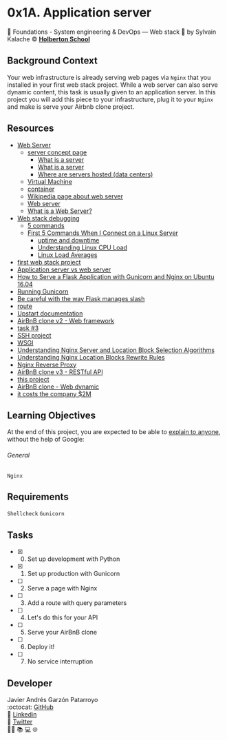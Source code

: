 # 0x1A. Application server
:open_file_folder:
Foundations - System engineering & DevOps ― Web stack
:bust_in_silhouette:
by Sylvain Kalache
:copyright:
**[Holberton School](https://www.holbertonschool.com/)**

## Background Context
Your web infrastructure is already serving web pages via ```Nginx``` that you installed in your first web stack project. While a web server can also serve dynamic content, this task is usually given to an application server. In this project you will add this piece to your infrastructure, plug it to your ```Nginx``` and make is serve your Airbnb clone project.

## Resources
* [Web Server](https://intranet.hbtn.io/concepts/17)
  - [server concept page](https://intranet.hbtn.io/concepts/67)
    - [What is a server](https://en.wikipedia.org/wiki/Server_(computing)#Hardware_requirement)
    - [What is a server](https://www.youtube.com/watch?v=B1ANfsDyjeA)
    - [Where are servers hosted (data centers)](https://www.youtube.com/watch?v=iuqXFC_qIvA&feature=youtu.be&t=33)
  - [Virtual Machine](https://en.wikipedia.org/wiki/Virtual_machine)
  - [container](https://www.cio.com/article/2924995/what-are-containers-and-why-do-you-need-them.html)
  - [Wikipedia page about web server](https://en.wikipedia.org/wiki/Web_server)
  - [Web server](https://whatis.techtarget.com/definition/Web-server)
  - [What is a Web Server?](https://developer.mozilla.org/en-US/docs/Learn/Common_questions/What_is_a_web_server)
* [Web stack debugging](https://intranet.hbtn.io/concepts/68)
  - [5 commands](https://www.linux.com/training-tutorials/first-5-commands-when-i-connect-linux-server/)
  - [First 5 Commands When I Connect on a Linux Server](https://www.youtube.com/watch?v=1_gqlbADaAw&feature=youtu.be)
    - [uptime and downtime](https://whatis.techtarget.com/definition/uptime-and-downtime)
    - [Understanding Linux CPU Load](https://scoutapm.com/blog/understanding-load-averages)
    - [Linux Load Averages](http://www.brendangregg.com/blog/2017-08-08/linux-load-averages.html)
* [first web stack project](https://intranet.hbtn.io/projects/266)
* [Application server vs web server](https://www.nginx.com/resources/glossary/application-server-vs-web-server/)
* [How to Serve a Flask Application with Gunicorn and Nginx on Ubuntu 16.04](https://www.digitalocean.com/community/tutorials/how-to-serve-flask-applications-with-gunicorn-and-nginx-on-ubuntu-16-04)
* [Running Gunicorn](https://docs.gunicorn.org/en/latest/run.html)
* [Be careful with the way Flask manages slash](https://werkzeug.palletsprojects.com/en/0.14.x/routing/)
* [route](https://flask.palletsprojects.com/en/1.0.x/api/#flask.Flask.route)
* [Upstart documentation](http://upstart.ubuntu.com/cookbook/)
* [AirBnB clone v2 - Web framework](https://intranet.hbtn.io/projects/290)
* [task #3](https://intranet.hbtn.io/tasks/1372)
* [SSH project](https://intranet.hbtn.io/projects/244)
* [WSGI](https://www.fullstackpython.com/wsgi-servers.html)
* [Understanding Nginx Server and Location Block Selection Algorithms](https://www.digitalocean.com/community/tutorials/understanding-nginx-server-and-location-block-selection-algorithms#matching-location-blocks)
* [Understanding Nginx Location Blocks Rewrite Rules](http://blog.pixelastic.com/2013/09/27/understanding-nginx-location-blocks-rewrite-rules/)
* [Nginx Reverse Proxy](https://docs.nginx.com/nginx/admin-guide/web-server/reverse-proxy/#)
* [AirBnB clone v3 - RESTful API](https://intranet.hbtn.io/projects/301)
* [this project](https://intranet.hbtn.io/projects/289)
* [AirBnB clone - Web dynamic](https://intranet.hbtn.io/projects/309)
* [it costs the company $2M](https://storageservers.wordpress.com/2016/03/14/amazon-downtime-costs-2-million-loss-per-minute/)

## Learning Objectives
At the end of this project, you are expected to be able to [explain to anyone](https://fs.blog/2012/04/feynman-technique/), without the help of Google:
###### General
```Nginx```

## Requirements
```Shellcheck```
```Gunicorn```

## Tasks
* [x] 0. Set up development with Python
* [x] 1. Set up production with Gunicorn
* [ ] 2. Serve a page with Nginx
* [ ] 3. Add a route with query parameters
* [ ] 4. Let's do this for your API
* [ ] 5. Serve your AirBnB clone
* [ ] 6. Deploy it!
* [ ] 7. No service interruption

## Developer
Javier Andrés Garzón Patarroyo  
:octocat: [GitHub](https://github.com/javierandresgp/)  
:link: [Linkedin](https://www.linkedin.com/in/javierandresgp/)  
:link: [Twitter](https://twitter.com/javierandresgp0)  
:man_technologist: :books: :computer: :globe_with_meridians:
